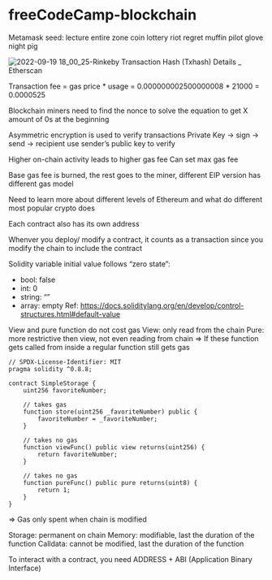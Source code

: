 # freeCodeCamp-blockchain
Metamask seed: lecture entire zone coin lottery riot regret muffin pilot glove night pig

![2022-09-19 18_00_25-Rinkeby Transaction Hash (Txhash) Details _ Etherscan](https://user-images.githubusercontent.com/67793141/191144667-d0899259-3742-4cc2-b8b6-0dc471e5fbec.png)


Transaction fee = gas price * usage = 0.000000002500000008 * 21000 = 0.0000525


Blockchain miners need to find the nonce to solve the equation to get X amount of 0s at the beginning

Asymmetric encryption is used to verify transactions
Private Key -> sign -> send -> recipient use sender’s public key to verify

Higher on-chain activity leads to higher gas fee
Can set max gas fee

Base gas fee is burned, the rest goes to the miner, different EIP version has different gas model

Need to learn more about different levels of Ethereum and what do different most popular crypto does

Each contract also has its own address

Whenver you deploy/ modify a contract, it counts as a transaction since you modify the chain to include the contract

Solidity variable initial value follows “zero state”: 
- bool: false
- int: 0
- string: “”
- array: empty
Ref: https://docs.soliditylang.org/en/develop/control-structures.html#default-value

View and pure function do not cost gas
View: only read from the chain
Pure: more restrictive then view, not even reading from chain
=> If these function gets called from inside a regular function still gets gas

```solidity
// SPDX-License-Identifier: MIT
pragma solidity ^0.8.8;
 
contract SimpleStorage {
    uint256 favoriteNumber;
 
    // takes gas
    function store(uint256 _favoriteNumber) public {
        favoriteNumber = _favoriteNumber;
    }
 
    // takes no gas
    function viewFunc() public view returns(uint256) {
        return favoriteNumber;
    }
 
    // takes no gas
    function pureFunc() public pure returns(uint8) {
        return 1;
    }
}
```
=> Gas only spent when chain is modified

Storage: permanent on chain
Memory: modifiable, last the duration of the function
Calldata: cannot be modified, last the duration of the function

To interact with a contract, you need ADDRESS + ABI (Application Binary Interface)
